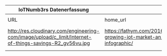 |IoTNumb3rs Datenerfassung|||||||||||
| ---- | ---- | ---- | ---- | ---- | ---- | ---- | ---- | ---- | ---- | ---- |
||||||||||||
|URL|home_url|filename|device_class|device_count|market_class|market_volume|prognosis_year|publication_year|authorship_class|Dropbox folder|
|http://res.cloudinary.com/engineering-com/image/upload/c_limit/Internet-of-things-savings-R2_gv56vu.jpg|https://fathym.com/2016/04/the-growing-iot-market-an-infographic/|file2_Internet-of-things-savings-R2_gv56vu.jpg||||||||marielledemuth/20181106-0000|

